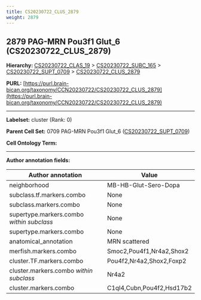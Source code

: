 ```yaml
---
title: CS20230722_CLUS_2879
weight: 2879
---
```

## 2879 PAG-MRN Pou3f1 Glut_6 (CS20230722_CLUS_2879)
<b>Hierarchy: </b>
[CS20230722_CLAS_19](../CS20230722_CLAS_19) >
[CS20230722_SUBC_165](../CS20230722_SUBC_165) >
[CS20230722_SUPT_0709](../CS20230722_SUPT_0709) >
[CS20230722_CLUS_2879](../CS20230722_CLUS_2879)

**PURL:** [https://purl.brain-bican.org/taxonomy/CCN20230722/CS20230722_CLUS_2879](https://purl.brain-bican.org/taxonomy/CCN20230722/CS20230722_CLUS_2879)

---


**Labelset:** cluster (Rank: 0)

**Parent Cell Set:** 0709 PAG-MRN Pou3f1 Glut_6 ([CS20230722_SUPT_0709](../CS20230722_SUPT_0709))



**Cell Ontology Term:** 

[MARKER GENES.]: #


---

[TRANSFERRED ANNOTATIONS.]: #


[AUTHOR ANNOTATION FIELDS.]: #


**Author annotation fields:**

| Author annotation | Value |
|-------------------|-------|
|neighborhood|MB-HB-Glut-Sero-Dopa|
|subclass.tf.markers.combo|None|
|subclass.markers.combo|None|
|supertype.markers.combo _within subclass_|None|
|supertype.markers.combo|None|
|anatomical_annotation|MRN scattered|
|merfish.markers.combo|Smoc2,Pou4f1,Nr4a2,Shox2|
|cluster.TF.markers.combo|Pou4f2,Nr4a2,Shox2,Foxp2|
|cluster.markers.combo _within subclass_|Nr4a2|
|cluster.markers.combo|C1ql4,Cubn,Pou4f2,Hsd17b2|
